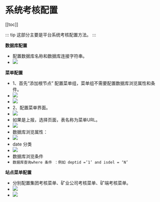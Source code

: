 # 系统考核配置

[[toc]]

::: tip
这部分主要是平台系统考核配置方法。
:::

**数据库配置**
- 配置数据库名称和数据库连接字符串。
- ![](/upBDCElL7Xg3sJz.jpg)


**菜单配置**
- 1、首先“添加根节点” 配置菜单组，菜单组不需要配置数据库浏览属性和条件。
- ![](/K4pW6VO32hrdo7y.jpg)
- ![](/Tzt3oNviGhQLna9.jpg)
- 2、配置菜单界面。
- ![](/7YLqsOMSUgpxavT.jpg)
- 如果是上报，选择页面，表名称为菜单URL。
- ![](/NymzYRlor6VuEaU.jpg)
- 数据库浏览属性：
- ![](/Re3kpbZHYAuy68m.jpg)
- date 分类
- ![](/4bKCZD1wOUXlY7M.jpg)
- 数据库浏览条件
- `数据库查询where 条件 ：例如 deptid =’1’ and isdel = ‘N’`

**站点菜单配置**
- 分别配置集团考核菜单、矿业公司考核菜单、矿端考核菜单。
- ![](/7frbqBvPedUHtOw.jpg)
- ![](/KuveixOWISksVp2.jpg)





